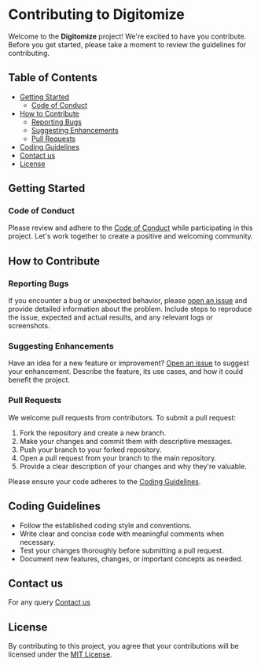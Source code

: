 # Contributing to Digitomize

Welcome to the **Digitomize** project! We're excited to have you contribute. Before you get started, please take a moment to review the guidelines for contributing.

## Table of Contents

- [Getting Started](#getting-started)
  - [Code of Conduct](#code-of-conduct)
- [How to Contribute](#how-to-contribute)
  - [Reporting Bugs](#reporting-bugs)
  - [Suggesting Enhancements](#suggesting-enhancements)
  - [Pull Requests](#pull-requests)
- [Coding Guidelines](#coding-guidelines)
- [Contact us](#contact-us)
- [License](#license)

## Getting Started

### Code of Conduct

Please review and adhere to the [Code of Conduct](CODE_OF_CONDUCT.md) while participating in this project. Let's work together to create a positive and welcoming community.

## How to Contribute

### Reporting Bugs

If you encounter a bug or unexpected behavior, please [open an issue](../../issues) and provide detailed information about the problem. Include steps to reproduce the issue, expected and actual results, and any relevant logs or screenshots.

### Suggesting Enhancements

Have an idea for a new feature or improvement? [Open an issue](../../issues) to suggest your enhancement. Describe the feature, its use cases, and how it could benefit the project.

### Pull Requests

We welcome pull requests from contributors. To submit a pull request:

1. Fork the repository and create a new branch.
2. Make your changes and commit them with descriptive messages.
3. Push your branch to your forked repository.
4. Open a pull request from your branch to the main repository.
5. Provide a clear description of your changes and why they're valuable.

Please ensure your code adheres to the [Coding Guidelines](#coding-guidelines).

## Coding Guidelines

- Follow the established coding style and conventions.
- Write clear and concise code with meaningful comments when necessary.
- Test your changes thoroughly before submitting a pull request.
- Document new features, changes, or important concepts as needed.

## Contact us

For any query [Contact us](CONTACT.md)

## License

By contributing to this project, you agree that your contributions will be licensed under the [MIT License](../LICENSE).
